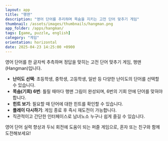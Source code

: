```yaml
---
layout: app
title: "행맨"
description: "영어 단어를 추리하며 목숨을 지키는 고전 단어 맞추기 게임"
thumbnail: /assets/images/thumbnails/hangman.png
app_folder: /apps/hangman/
tags: [game, puzzle, english]
category: "게임"
orientation: horizontal
date: 2025-04-23 14:25:00 +0900
---
```


영어 단어를 한 글자씩 추측하며 정답을 맞히는 고전 단어 맞추기 게임, 행맨(Hangman)입니다.

- **난이도 선택**: 초등학생, 중학생, 고등학생, 일반 등 다양한 난이도의 단어를 선택할 수 있습니다.
- **목숨(기회) 6번**: 틀릴 때마다 행맨 그림이 완성되며, 6번의 기회 안에 단어를 맞혀야 합니다.
- **힌트 보기**: 필요할 때 단어에 대한 힌트를 확인할 수 있습니다.
- **플레이 다시하기**: 게임 종료 후 즉시 재도전이 가능합니다.
- 직관적이고 간단한 인터페이스로 남녀노소 누구나 쉽게 즐길 수 있습니다.

영어 단어 실력 향상과 두뇌 회전에 도움이 되는 퍼즐 게임으로, 혼자 또는 친구와 함께 도전해보세요!
